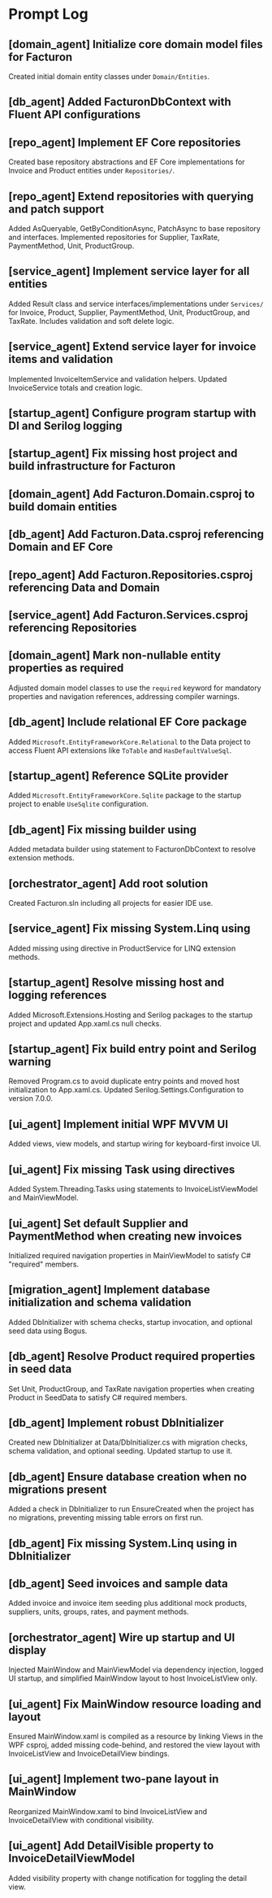 # Prompt Log

## [domain_agent] Initialize core domain model files for Facturon
Created initial domain entity classes under `Domain/Entities`.

## [db_agent] Added FacturonDbContext with Fluent API configurations

## [repo_agent] Implement EF Core repositories
Created base repository abstractions and EF Core implementations for Invoice and Product entities under `Repositories/`.
## [repo_agent] Extend repositories with querying and patch support
Added AsQueryable, GetByConditionAsync, PatchAsync to base repository and interfaces. Implemented repositories for Supplier, TaxRate, PaymentMethod, Unit, ProductGroup.

## [service_agent] Implement service layer for all entities
Added Result class and service interfaces/implementations under `Services/` for Invoice, Product, Supplier, PaymentMethod, Unit, ProductGroup, and TaxRate. Includes validation and soft delete logic.
## [service_agent] Extend service layer for invoice items and validation
Implemented InvoiceItemService and validation helpers. Updated InvoiceService totals and creation logic.
## [startup_agent] Configure program startup with DI and Serilog logging
## [startup_agent] Fix missing host project and build infrastructure for Facturon
## [domain_agent] Add Facturon.Domain.csproj to build domain entities
## [db_agent] Add Facturon.Data.csproj referencing Domain and EF Core
## [repo_agent] Add Facturon.Repositories.csproj referencing Data and Domain
## [service_agent] Add Facturon.Services.csproj referencing Repositories
## [domain_agent] Mark non-nullable entity properties as required
Adjusted domain model classes to use the `required` keyword for mandatory
properties and navigation references, addressing compiler warnings.
## [db_agent] Include relational EF Core package
Added `Microsoft.EntityFrameworkCore.Relational` to the Data project to access
Fluent API extensions like `ToTable` and `HasDefaultValueSql`.
## [startup_agent] Reference SQLite provider
Added `Microsoft.EntityFrameworkCore.Sqlite` package to the startup project to
enable `UseSqlite` configuration.

## [db_agent] Fix missing builder using
Added metadata builder using statement to FacturonDbContext to resolve extension methods.
## [orchestrator_agent] Add root solution
Created Facturon.sln including all projects for easier IDE use.

## [service_agent] Fix missing System.Linq using
Added missing using directive in ProductService for LINQ extension methods.
## [startup_agent] Resolve missing host and logging references
Added Microsoft.Extensions.Hosting and Serilog packages to the startup project and updated App.xaml.cs null checks.

## [startup_agent] Fix build entry point and Serilog warning
Removed Program.cs to avoid duplicate entry points and moved host initialization to App.xaml.cs. Updated Serilog.Settings.Configuration to version 7.0.0.
## [ui_agent] Implement initial WPF MVVM UI
Added views, view models, and startup wiring for keyboard-first invoice UI.

## [ui_agent] Fix missing Task using directives
Added System.Threading.Tasks using statements to InvoiceListViewModel and MainViewModel.

## [ui_agent] Set default Supplier and PaymentMethod when creating new invoices
Initialized required navigation properties in MainViewModel to satisfy C# "required" members.
## [migration_agent] Implement database initialization and schema validation
Added DbInitializer with schema checks, startup invocation, and optional seed data using Bogus.

## [db_agent] Resolve Product required properties in seed data
Set Unit, ProductGroup, and TaxRate navigation properties when creating Product in SeedData to satisfy C# required members.
## [db_agent] Implement robust DbInitializer
Created new DbInitializer at Data/DbInitializer.cs with migration checks, schema validation, and optional seeding. Updated startup to use it.
## [db_agent] Ensure database creation when no migrations present
Added a check in DbInitializer to run EnsureCreated when the project has no migrations, preventing missing table errors on first run.
## [db_agent] Fix missing System.Linq using in DbInitializer
## [db_agent] Seed invoices and sample data
Added invoice and invoice item seeding plus additional mock products, suppliers, units, groups, rates, and payment methods.
## [orchestrator_agent] Wire up startup and UI display
Injected MainWindow and MainViewModel via dependency injection, logged UI startup, and simplified MainWindow layout to host InvoiceListView only.
## [ui_agent] Fix MainWindow resource loading and layout
Ensured MainWindow.xaml is compiled as a resource by linking Views in the WPF csproj, added missing code-behind, and restored the view layout with InvoiceListView and InvoiceDetailView bindings.

## [ui_agent] Implement two-pane layout in MainWindow
Reorganized MainWindow.xaml to bind InvoiceListView and InvoiceDetailView with conditional visibility.

## [ui_agent] Add DetailVisible property to InvoiceDetailViewModel
Added visibility property with change notification for toggling the detail view.
